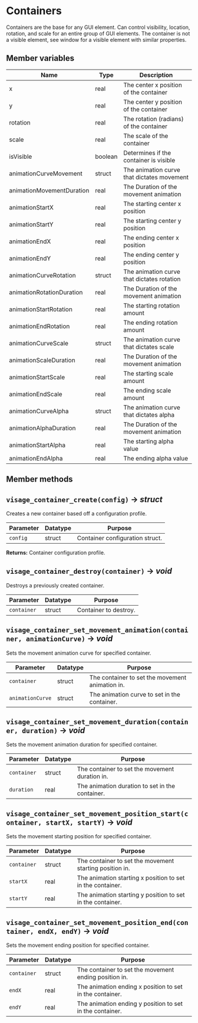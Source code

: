 # Containers
Containers are the base for any GUI element. Can control visibility, location, rotation, and scale for an entire group of GUI elements. The container is not a visible element, see window for a visible element with similar properties. <br>
## Member variables <br>
 | Name                      | Type    | Description                                |
 |---------------------------|---------|--------------------------------------------|
 | x                         | real    | The center x position of the container     |
 | y                         | real    | The center y position of the container     |
 | rotation                  | real    | The rotation (radians) of the container    |
 | scale                     | real    | The scale of the container                 |
 | isVisible                 | boolean | Determines if the container is visible     |
 | animationCurveMovement    | struct  | The animation curve that dictates movement |
 | animationMovementDuration | real    | The Duration of the movement animation     |
 | animationStartX           | real    | The starting center x position             |
 | animationStartY           | real    | The starting center y position             |
 | animationEndX             | real    | The ending center x position               |
 | animationEndY             | real    | The ending center y position               |
 | animationCurveRotation    | struct  | The animation curve that dictates rotation |
 | animationRotationDuration | real    | The Duration of the movement animation     |
 | animationStartRotation    | real    | The starting rotation amount               |
 | animationEndRotation		| real    | The ending rotation amount                 |
 | animationCurveScale       | struct  | The animation curve that dictates scale    |
 | animationScaleDuration    | real    | The Duration of the movement animation     |
 | animationStartScale	    | real    | The starting scale amount                  |
 | animationEndScale			| real    | The ending scale amount                    |
 | animationCurveAlpha       | struct  | The animation curve that dictates alpha    |
 | animationAlphaDuration    | real    | The Duration of the movement animation     |
 | animationStartAlpha	    | real    | The starting alpha value                   |
 | animationEndAlpha 		| real    | The ending alpha value                     |
## Member methods <br>

## `visage_container_create(config)` → *struct*
Creates a new container based off a configuration profile.

| Parameter | Datatype  | Purpose |
|-----------|-----------|---------|
|`config` |struct |Container configuration struct. |

**Returns:** Container configuration profile.

## `visage_container_destroy(container)` → *void*
Destroys a previously created container.

| Parameter | Datatype  | Purpose |
|-----------|-----------|---------|
|`container` |struct |Container to destroy. |

## `visage_container_set_movement_animation(container, animationCurve)` → *void*
Sets the movement animation curve for specified container.

| Parameter | Datatype  | Purpose |
|-----------|-----------|---------|
|`container` |struct |The container to set the movement animation in. |
|`animationCurve` |struct |The animation curve to set in the container. |

## `visage_container_set_movement_duration(container, duration)` → *void*
Sets the movement animation duration for specified container.

| Parameter | Datatype  | Purpose |
|-----------|-----------|---------|
|`container` |struct |The container to set the movement duration in. |
|`duration` |real |The animation duration to set in the container. |

## `visage_container_set_movement_position_start(container, startX, startY)` → *void*
Sets the movement starting position for specified container.

| Parameter | Datatype  | Purpose |
|-----------|-----------|---------|
|`container` |struct |The container to set the movement starting position in. |
|`startX` |real |The animation starting x position to set in the container. |
|`startY` |real |The animation starting y position to set in the container. |

## `visage_container_set_movement_position_end(container, endX, endY)` → *void*
Sets the movement ending position for specified container.

| Parameter | Datatype  | Purpose |
|-----------|-----------|---------|
|`container` |struct |The container to set the movement ending position in. |
|`endX` |real |The animation ending x position to set in the container. |
|`endY` |real |The animation ending y position to set in the container. |
